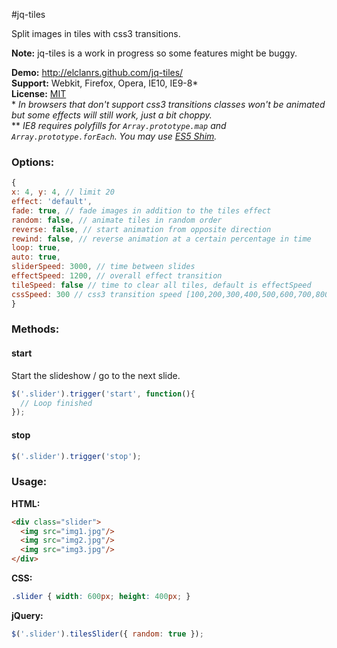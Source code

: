 #jq-tiles

Split images in tiles with css3 transitions.

**Note:** jq-tiles is a work in progress so some features might be buggy.

**Demo:** http://elclanrs.github.com/jq-tiles/  
**Support:** Webkit, Firefox, Opera, IE10, IE9-8*  
**License:** [MIT](http://en.wikipedia.org/wiki/MIT_License)  
\* _In browsers that don't support css3 transitions classes won't be animated but some effects will still work, just a bit choppy._  
\*\* _IE8 requires polyfills for `Array.prototype.map` and `Array.prototype.forEach`. You may use [ES5 Shim](https://github.com/kriskowal/es5-shim/)._

### Options:
```javascript
{
x: 4, y: 4, // limit 20
effect: 'default',
fade: true, // fade images in addition to the tiles effect
random: false, // animate tiles in random order
reverse: false, // start animation from opposite direction
rewind: false, // reverse animation at a certain percentage in time
loop: true,
auto: true,
sliderSpeed: 3000, // time between slides
effectSpeed: 1200, // overall effect transition
tileSpeed: false // time to clear all tiles, default is effectSpeed
cssSpeed: 300 // css3 transition speed [100,200,300,400,500,600,700,800,900,1000]
}
```

### Methods:

#### start  
Start the slideshow / go to the next slide.
```javascript
$('.slider').trigger('start', function(){
  // Loop finished
});
```

#### stop
```javascript
$('.slider').trigger('stop');
```

### Usage:

**HTML:**
```html
<div class="slider">
  <img src="img1.jpg"/>
  <img src="img2.jpg"/>
  <img src="img3.jpg"/>
</div>
```

**CSS:**
```css
.slider { width: 600px; height: 400px; }
```

**jQuery:**
```javascript
$('.slider').tilesSlider({ random: true });
```



